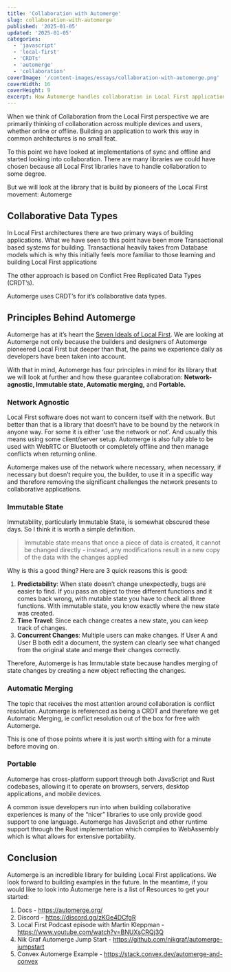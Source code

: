 ```yaml
---
title: 'Collaboration with Automerge'
slug: collaboration-with-automerge
published: '2025-01-05'
updated: '2025-01-05'
categories:
  - 'javascript'
  - 'local-first'
  - 'CRDTs'
  - 'automerge'
  - 'collaboration'
coverImage: '/content-images/essays/collaboration-with-automerge.png'
coverWidth: 16
coverHeight: 9
excerpt: How Automerge handles collaboration in Local First applications.
---
```


When we think of Collaboration from the Local First perspective we are primarily thinking of collaboration across multiple devices and users, whether online or offline. Building an application to work this way in common architectures is no small feat. 

To this point we have looked at implementations of sync and offline and started looking into collaboration. There are many libraries we could have chosen because all Local First libraries have to handle collaboration to some degree. 

But we will look at the library that is build by pioneers of the Local First movement: Automerge

## Collaborative Data Types

In Local First architectures there are two primary ways of building applications. What we have seen to this point have been more Transactional based systems for building. Transactional heavily takes from Database models which is why this initially feels more familiar to those learning and building Local First applications

The other approach is based on Conflict Free Replicated Data Types (CRDT’s). 

Automerge uses CRDT’s for it’s collaborative data types. 

## Principles Behind Automerge

Automerge has at it’s heart the [Seven Ideals of Local First](https://www.inkandswitch.com/local-first/#seven-ideals-for-local-first-software). We are looking at Automerge not only because the builders and designers of Automerge pioneered Local First but deeper than that, the pains we experience daily as developers have been taken into account. 

With that in mind, Automerge has four principles in mind for its library that we will look at further and how these guarantee collaboration:  **Network-agnostic, Immutable state, Automatic merging,** and **Portable.**

### Network Agnostic

Local First software does not want to concern itself with the network. But better than that is a library that doesn’t have to be bound by the network in anyone way. For some it is either ‘use the network or not’. And usually this means using some client/server setup. Automerge is also fully able to be used with WebRTC or Bluetooth or completely offline and then manage conflicts when returning online. 

Automerge makes use of the network where necessary, when necessary, if necessary but doesn’t require you, the builder, to use it in a specific way and therefore removing the significant challenges the network presents to collaborative applications.

### Immutable State

Immutability, particularly Immutable State, is somewhat obscured these days. So I think it is worth a simple definition. 

> Immutable state means that once a piece of data is created, it cannot be changed directly - instead, any modifications result in a new copy of the data with the changes applied
> 

Why is this a good thing? Here are 3 quick reasons this is good: 

1. **Predictability**: When state doesn’t change unexpectedly, bugs are easier to find. If you pass an object to three different functions and it comes back wrong, with mutable state you have to check all three functions. With immutable state, you know exactly where the new state was created.
2. **Time Travel**: Since each change creates a new state, you can keep track of changes. 
3. **Concurrent Changes**: Multiple users can make changes. If User A and User B both edit a document, the system can clearly see what changed from the original state and merge their changes correctly.

Therefore, Automerge is has Immutable state because handles merging of state changes by creating a new object reflecting the changes. 

### Automatic Merging

The topic that receives the most attention around collaboration is conflict resolution. Automerge is referenced as being a CRDT and therefore we get Automatic Merging, ie conflict resolution out of the box for free with Automerge. 

This is one of those points where it is just worth sitting with for a minute before moving on. 

### Portable

Automerge has cross-platform support through both JavaScript and Rust codebases, allowing it to operate on browsers, servers, desktop applications, and mobile devices. 

A common issue developers run into when building collaborative experiences is many of the “nicer” libraries to use only provide good support to one language. Automerge has JavaScript and other runtime support through the Rust implementation which compiles to WebAssembly which is what allows for extensive portability.

## Conclusion

Automerge is an incredible library for building Local First applications. We look forward to building examples in the future. In the meantime, if you would like to look into Automerge here is a list of Resources to get your started: 

1. Docs - https://automerge.org/
2. Discord - https://discord.gg/zKGe4DCfgR
3. Local First Podcast episode with Martin Kleppman - https://www.youtube.com/watch?v=BNUXsCRQj3Q
4. Nik Graf Automerge Jump Start - https://github.com/nikgraf/automerge-jumpstart
5. Convex Automerge Example - https://stack.convex.dev/automerge-and-convex